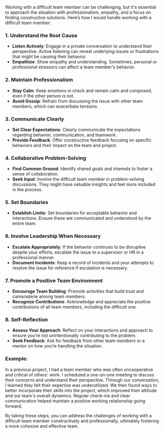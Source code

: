 Working with a difficult team member can be challenging, but it's essential to approach the situation with professionalism, empathy, and a focus on finding constructive solutions. Here’s how I would handle working with a difficult team member:

### 1. **Understand the Root Cause**

- **Listen Actively**: Engage in a private conversation to understand their perspective. Active listening can reveal underlying issues or frustrations that might be causing their behavior.
- **Empathize**: Show empathy and understanding. Sometimes, personal or professional stressors can affect a team member's behavior.

### 2. **Maintain Professionalism**

- **Stay Calm**: Keep emotions in check and remain calm and composed, even if the other person is not.
- **Avoid Gossip**: Refrain from discussing the issue with other team members, which can exacerbate tensions.

### 3. **Communicate Clearly**

- **Set Clear Expectations**: Clearly communicate the expectations regarding behavior, communication, and teamwork.
- **Provide Feedback**: Offer constructive feedback focusing on specific behaviors and their impact on the team and project.

### 4. **Collaborative Problem-Solving**

- **Find Common Ground**: Identify shared goals and interests to foster a sense of collaboration.
- **Seek Input**: Involve the difficult team member in problem-solving discussions. They might have valuable insights and feel more included in the process.

### 5. **Set Boundaries**

- **Establish Limits**: Set boundaries for acceptable behavior and interactions. Ensure these are communicated and understood by the entire team.

### 6. **Involve Leadership When Necessary**

- **Escalate Appropriately**: If the behavior continues to be disruptive despite your efforts, escalate the issue to a supervisor or HR in a professional manner.
- **Document Incidents**: Keep a record of incidents and your attempts to resolve the issue for reference if escalation is necessary.

### 7. **Promote a Positive Team Environment**

- **Encourage Team Building**: Promote activities that build trust and camaraderie among team members.
- **Recognize Contributions**: Acknowledge and appreciate the positive contributions of all team members, including the difficult one.

### 8. **Self-Reflection**

- **Assess Your Approach**: Reflect on your interactions and approach to ensure you’re not unintentionally contributing to the problem.
- **Seek Feedback**: Ask for feedback from other team members or a mentor on how you’re handling the situation.

### Example:

In a previous project, I had a team member who was often uncooperative and critical of others' work. I scheduled a one-on-one meeting to discuss their concerns and understand their perspective. Through our conversation, I learned they felt their expertise was underutilized. We then found ways to better incorporate their skills into the project, which improved their attitude and our team's overall dynamics. Regular check-ins and clear communication helped maintain a positive working relationship going forward.

By taking these steps, you can address the challenges of working with a difficult team member constructively and professionally, ultimately fostering a more cohesive and effective team.
